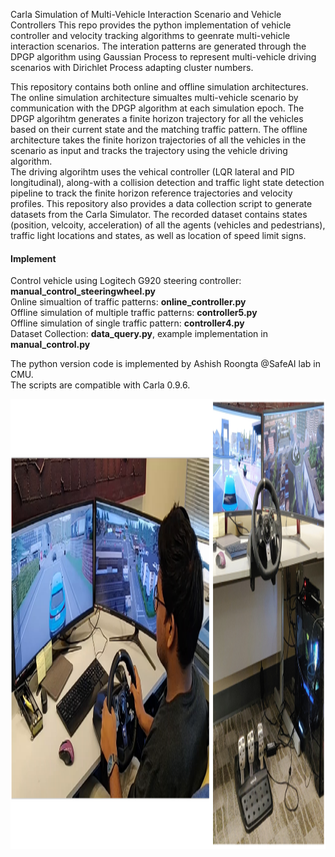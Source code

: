 Carla Simulation of Multi-Vehicle Interaction Scenario and Vehicle Controllers
This repo provides the python implementation of vehicle controller and velocity tracking algorithms to geenrate multi-vehicle interaction scenarios. The interation patterns are generated through the DPGP algorithm using Gaussian Process to represent multi-vehicle driving scenarios with Dirichlet Process adapting cluster numbers.

This repository contains both online and offline simulation architectures. The online simulation architecture simualtes multi-vehicle scenario by communication with the DPGP algorithm at each simulation epoch. The DPGP algorihtm generates a finite horizon trajectory for all the vehicles based on their current state and the matching traffic pattern.
The offline architecture takes the finite horizon trajectories of all the vehicles in the scenario as input and tracks the trajectory using the vehicle driving algorithm.<br>
The driving algorihtm uses the vehical controller (LQR lateral and PID longitudinal), along-with a collision detection and traffic light state detection pipeline to track the finite horizon reference trajectories and velocity profiles.
This repository also provides a data collection script to generate datasets from the Carla Simulator. The recorded dataset contains states (position, velcoity, acceleration) of all the agents (vehicles and pedestrians), traffic light locations and states, as well as location of speed limit signs. 

#### Implement
Control vehicle using Logitech G920 steering controller: **manual_control_steeringwheel.py** <br>
Online simualtion of traffic patterns: **online_controller.py** <br>
Offline simulation of multiple traffic patterns: **controller5.py** <br>
Offline simulation of single traffic pattern: **controller4.py** <br>
Dataset Collection: **data_query.py**, example implementation in **manual_control.py** <br>

The python version code is implemented by Ashish Roongta @SafeAI lab in CMU. <br>
The scripts are compatible with Carla 0.9.6.

<p align="center">
  <img width="1080" height="720" src=images/sim_Setup.png>
</p>
